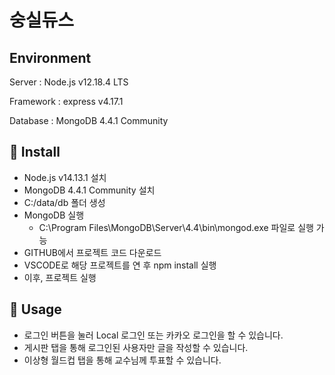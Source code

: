 # 숭실듀스

## Environment

Server : Node.js v12.18.4 LTS

Framework : express v4.17.1

Database : MongoDB 4.4.1 Community

## 💾 Install

- Node.js v14.13.1 설치
- MongoDB 4.4.1 Community 설치
- C:/data/db 폴더 생성
- MongoDB 실행
    - C:\Program Files\MongoDB\Server\4.4\bin\mongod.exe 파일로 실행 가능
- GITHUB에서 프로젝트 코드 다운로드
- VSCODE로 해당 프로젝트를 연 후 npm install 실행
- 이후, 프로젝트 실행

## 🔨 Usage

- 로그인 버튼을 눌러 Local 로그인 또는 카카오 로그인을 할 수 있습니다.
- 게시판 탭을 통해 로그인된 사용자만 글을 작성할 수 있습니다.
- 이상형 월드컵 탭을 통해 교수님께 투표할 수 있습니다.

